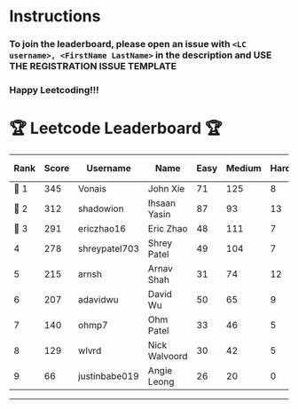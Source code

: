 # Instructions
### To join the leaderboard, please open an issue with `<LC username>, <FirstName LastName>` in the description and USE THE REGISTRATION ISSUE TEMPLATE
### Happy Leetcoding!!!


# 🏆 Leetcode Leaderboard 🏆

| Rank | Score | Username       | Name | Easy | Medium | Hard | Problems Solved |
|------|----------------|-----------------|-------------------|--------------|--------------|--------------|--------------|
| 🥇 1 | 345 | Vonais | John Xie | 71 | 125 | 8 | 204 |
| 🥈 2 | 312 | shadowion | Ihsaan Yasin | 87 | 93 | 13 | 193 |
| 🥉 3 | 291 | ericzhao16 | Eric Zhao | 48 | 111 | 7 | 166 |
| 4 | 278 | shreypatel703 | Shrey Patel | 49 | 104 | 7 | 160 |
| 5 | 215 | arnsh | Arnav Shah | 31 | 74 | 12 | 117 |
| 6 | 207 | adavidwu | David Wu | 50 | 65 | 9 | 124 |
| 7 | 140 | ohmp7 | Ohm Patel | 33 | 46 | 5 | 84 |
| 8 | 129 | wlvrd | Nick Walvoord | 30 | 42 | 5 | 77 |
| 9 | 66 | justinbabe019 | Angie Leong | 26 | 20 | 0 | 46 |
---
